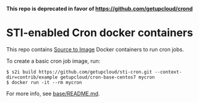 
**This repo is deprecated in favor of https://github.com/getupcloud/crond**

STI-enabled Cron docker containers
================================

This repo contains [Source to Image](https://github.com/openshift/source-to-image) Docker containers to run cron jobs.

To create a basic cron job image, run:

    $ s2i build https://github.com/getupcloud/sti-cron.git --context-dir=contrib/example getupcloud/cron-base-centos7 mycron
    $ docker run -it --rm mycron

For more info, see [base/README.md](base/README.md).
